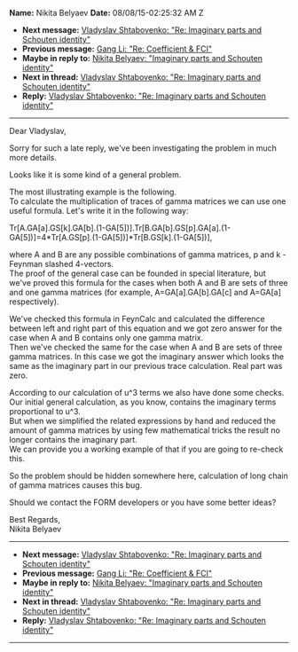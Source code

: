 **Name:** Nikita Belyaev
**Date:** 08/08/15-02:25:32 AM Z

  - **Next message:** [Vladyslav Shtabovenko: "Re: Imaginary parts and
    Schouten identity"](0968.html)
  - **Previous message:** [Gang Li: "Re: Coefficient & FCI"](0966.html)
  - **Maybe in reply to:** [Nikita Belyaev: "Imaginary parts and
    Schouten identity"](0956.html)
  - **Next in thread:** [Vladyslav Shtabovenko: "Re: Imaginary parts and
    Schouten identity"](0968.html)
  - **Reply:** [Vladyslav Shtabovenko: "Re: Imaginary parts and Schouten
    identity"](0968.html)

-----

Dear Vladyslav,  

Sorry for such a late reply, we've been investigating the problem in
much more details.  

Looks like it is some kind of a general problem.  

The most illustrating example is the following.  
To calculate the multiplication of traces of gamma matrices we can use
one useful formula. Let's write it in the following way:  

Tr[A.GA[a].GS[k].GA[b].(1-GA[5])].Tr[B.GA[b].GS[p].GA[a].(1-GA[5])]=4\*Tr[A.GS[p].(1-GA[5])]\*Tr[B.GS[k].(1-GA[5])],  

where A and B are any possible combinations of gamma matrices, p and k -
Feynman slashed 4-vectors.  
The proof of the general case can be founded in special literature, but
we've proved this formula for the cases when both A and B are sets of
three and one gamma matrices (for example,
A=GA[a].GA[b].GA[c] and A=GA[a]
respectively).  

We've checked this formula in FeynCalc and calculated the difference
between left and right part of this equation and we got zero answer for
the case when A and B contains only one gamma matrix.  
Then we've checked the same for the case when A and B are sets of three
gamma matrices. In this case we got the imaginary answer which looks the
same as the imaginary part in our previous trace calculation. Real part
was zero.  

According to our calculation of u^3 terms we also have done some checks.
Our initial general calculation, as you know, contains the imaginary
terms proportional to u^3.  
But when we simplified the related expressions by hand and reduced the
amount of gamma matrices by using few mathematical tricks the result no
longer contains the imaginary part.  
We can provide you a working example of that if you are going to
re-check this.  

So the problem should be hidden somewhere here, calculation of long
chain of gamma matrices causes this bug.  

Should we contact the FORM developers or you have some better ideas?  

Best Regards,  
Nikita Belyaev  

-----

  - **Next message:** [Vladyslav Shtabovenko: "Re: Imaginary parts and
    Schouten identity"](0968.html)
  - **Previous message:** [Gang Li: "Re: Coefficient & FCI"](0966.html)
  - **Maybe in reply to:** [Nikita Belyaev: "Imaginary parts and
    Schouten identity"](0956.html)
  - **Next in thread:** [Vladyslav Shtabovenko: "Re: Imaginary parts and
    Schouten identity"](0968.html)
  - **Reply:** [Vladyslav Shtabovenko: "Re: Imaginary parts and Schouten
    identity"](0968.html)

-----

